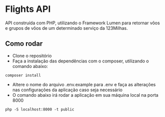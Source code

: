 # Flights API

API construída com PHP, utilizando o Framework Lumen para retornar vôos e grupos de vôos de um determinado serviço da 123Milhas.

## Como rodar

* Clone o repositório
* Faça a instalação das dependências com o composer, utilizando o comando abaixo:
````
composer install
````
* Altere o nome do arquivo .env.example para .env e faça as alterações nas configurações da aplicação caso seja necessário
* O comando abaixo irá rodar a aplicação em sua máquina local na porta 8000
````
php -S localhost:8000 -t public
````
